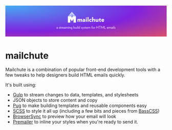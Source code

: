 ![mailchute](/src/img/mailchute.png)

mailchute
=========

Mailchute is a combination of popular front-end development tools with a few tweaks to help designers build HTML emails quickly.

It's built using:

- [Gulp](https://github.com/gulpjs/gulp) to stream changes to data, templates, and stylesheets
- JSON objects to store content and copy
- [Pug](https://github.com/pugjs/pug) to make building templates and reusable components easy
- [SCSS](https://github.com/sass/sass) to style it all up (including a few bits and pieces from [BassCSS](https://github.com/basscss/basscss))
- [BrowserSync](https://github.com/BrowserSync/browser-sync) to preview how your email will look
- [Premailer](https://github.com/premailer/premailer) to inline your styles when you're ready to send it.